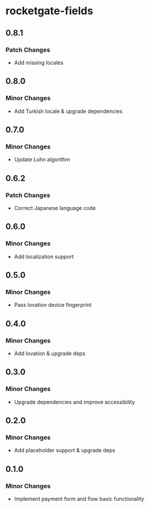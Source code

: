 # rocketgate-fields

## 0.8.1

### Patch Changes

- Add missing locales

## 0.8.0

### Minor Changes

- Add Turkish locale & upgrade dependencies

## 0.7.0

### Minor Changes

- Update Luhn algorithm

## 0.6.2

### Patch Changes

- Correct Japanese language code

## 0.6.0

### Minor Changes

- Add localization support

## 0.5.0

### Minor Changes

- Pass Iovation device fingerprint

## 0.4.0

### Minor Changes

- Add Iovation & upgrade deps

## 0.3.0

### Minor Changes

- Upgrade dependencies and improve accessibility

## 0.2.0

### Minor Changes

- Add placeholder support & upgrade deps

## 0.1.0

### Minor Changes

- Implement payment form and flow basic functionality
